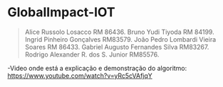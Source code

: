 # GlobalImpact-IOT

>Alice Russolo Losacco        	         RM 86436.
>Bruno Yudi Tiyoda		                   RM 84199.
>Ingrid Pinheiro Gonçalves              RM83579.
>João Pedro Lombardi Vieira Soares      RM 86433.
>Gabriel Augusto Fernandes Silva        RM83267.
>Rodrigo Alexander R. dos S. Junior     RM85576.

-Video onde está a explicação e demonstração do algoritmo: https://www.youtube.com/watch?v=yRc5cVAfjqY
